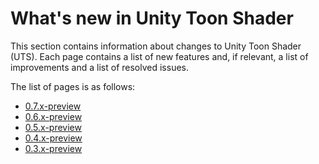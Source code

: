 # What's new in Unity Toon Shader

This section contains information about changes to Unity Toon Shader (UTS). Each page contains a list of new features and, if relevant, a list of improvements and a list of resolved issues.

The list of pages is as follows:
* [0.7.x-preview ](whats-new-0.7.x.md)
* [0.6.x-preview ](whats-new-0.6.x.md)
* [0.5.x-preview ](whats-new-0.5.x.md)
* [0.4.x-preview ](whats-new-0.4.x.md)
* [0.3.x-preview ](whats-new-0.3.x.md)
